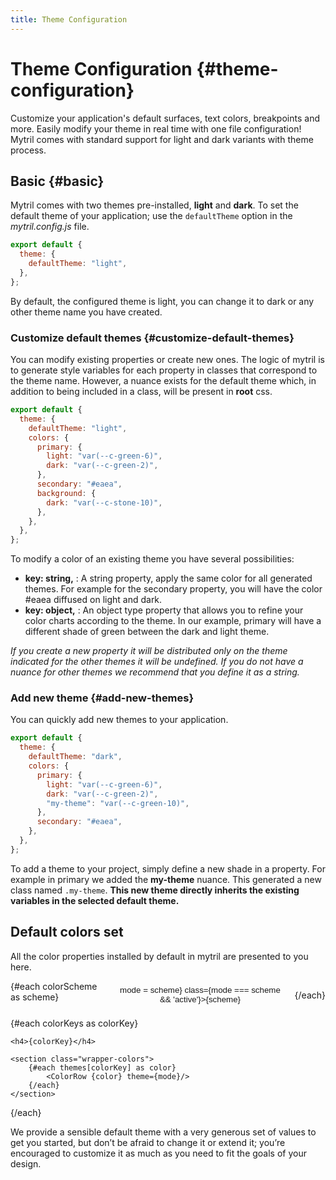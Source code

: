 ```yaml
---
title: Theme Configuration
---
```


<script lang="ts">
    import ColorRow from "./modules/color-row.svelte";
    import { themes, colorScheme } from "mytril/api";

    const colorKeys = Object.keys(themes);
    let mode: string = 'light'
</script>

# Theme Configuration {#theme-configuration}

Customize your application's default surfaces, text colors, breakpoints and more. Easily modify your theme in real time with one file configuration! Mytril comes with standard support for light and dark variants with theme process.

## Basic {#basic}

Mytril comes with two themes pre-installed, **light** and **dark**.
To set the default theme of your application; use the `defaultTheme` option in the _mytril.config.js_ file.

```javascript
export default {
  theme: {
    defaultTheme: "light",
  },
};
```

By default, the configured theme is light, you can change it to dark or any other theme name you have created.

### Customize default themes {#customize-default-themes}

You can modify existing properties or create new ones. The logic of mytril is to generate style variables for each property in classes that correspond to the theme name. However, a nuance exists for the default theme which, in addition to being included in a class, will be present in **root** css.

```javascript
export default {
  theme: {
    defaultTheme: "light",
    colors: {
      primary: {
        light: "var(--c-green-6)",
        dark: "var(--c-green-2)",
      },
      secondary: "#eaea",
      background: {
        dark: "var(--c-stone-10)",
      },
    },
  },
};
```

To modify a color of an existing theme you have several possibilities:

- **key: string,** : A string property, apply the same color for all generated themes. For example for the secondary property, you will have the color #eaea diffused on light and dark.
- **key: object,** : An object type property that allows you to refine your color charts according to the theme. In our example, primary will have a different shade of green between the dark and light theme.

_If you create a new property it will be distributed only on the theme indicated for the other themes it will be undefined. If you do not have a nuance for other themes we recommend that you define it as a string._

### Add new theme {#add-new-themes}

You can quickly add new themes to your application.

```javascript
export default {
  theme: {
    defaultTheme: "dark",
    colors: {
      primary: {
        light: "var(--c-green-6)",
        dark: "var(--c-green-2)",
        "my-theme": "var(--c-green-10)",
      },
      secondary: "#eaea",
    },
  },
};
```

To add a theme to your project, simply define a new shade in a property. For example in primary we added the **my-theme** nuance. This generated a new class named `.my-theme`. **This new theme directly inherits the existing variables in the selected default theme.**

## Default colors set

All the color properties installed by default in mytril are presented to you here.

<div class="select-color-scheme">
{#each colorScheme as scheme}
<button on:click={() => mode = scheme} class={mode === scheme && 'active'}>{scheme}</button>

{/each}

</div>

{#each colorKeys as colorKey}

    <h4>{colorKey}</h4>

    <section class="wrapper-colors">
        {#each themes[colorKey] as color}
            <ColorRow {color} theme={mode}/>
        {/each}
    </section>

{/each}

We provide a sensible default theme with a very generous set of values to get you started, but don’t be afraid to change it or extend it; you’re encouraged to customize it as much as you need to fit the goals of your design.

<style lang="postcss">
    .wrapper-colors {
        display: grid;
        grid-template-rows: 1fr;
        gap: 0.5rem;

        @media (min-width: 544px) {
            grid-template-columns: repeat(2, calc(100% / 2 - 0.5rem));
        }

        @media (min-width: 748px) {
            grid-template-columns: repeat(3, calc((100% / 3 - 0.5rem)));
        }
    }

    .select-color-scheme {
        display: flex;
        width: 100%;
        margin-top: 0.5rem;

        button {
            border: 1px solid var(--c-text);
            color: var(--c-text);
            border-radius: 1rem;
            padding: 0.25rem 1rem;
            background-color: transparent;
            cursor: pointer;

            &.active {
                border: 1px solid var(--c-brand);
                background-color: var(--c-brand);
            }

            &:first-child {
                margin-left: auto;
            }
            &:last-child {
                margin-left: 0.5rem;
            }
        }
    }
</style>
